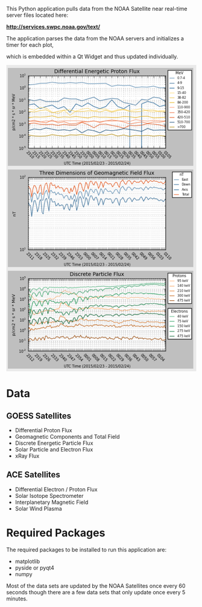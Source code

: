 This Python application pulls data from the NOAA Satellite near real-time server files located here:

**http://services.swpc.noaa.gov/text/**



The application parses the data from the NOAA servers and initializes a timer for each plot,

which is embedded within a Qt Widget and thus updated individually.

![Graph Image](screenshots/image.png "Three data graphs in the single application window.")

Data
===
GOESS Satellites
---
 * Differential Proton Flux
 * Geomagnetic Components and Total Field
 * Discrete Energetic Particle Flux
 * Solar Particle and Electron Flux
 * xRay Flux

ACE Satellites
---
 * Differential Electron / Proton Flux
 * Solar Isotope Spectrometer
 * Interplanetary Magnetic Field
 * Solar Wind Plasma

Required Packages
===
The required packages to be installed to run this application are:
 * matplotlib
 * pyside or pyqt4
 * numpy

Most of the data sets are updated by the NOAA Satellites once every 60 seconds though there
are a few data sets that only update once every 5 minutes.